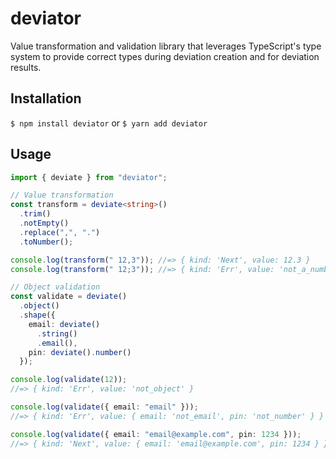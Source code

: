# deviator

Value transformation and validation library that leverages TypeScript's type system to provide correct types during deviation creation and for deviation results.

## Installation

`$ npm install deviator` or `$ yarn add deviator`

## Usage

```typescript
import { deviate } from "deviator";

// Value transformation
const transform = deviate<string>()
  .trim()
  .notEmpty()
  .replace(",", ".")
  .toNumber();

console.log(transform(" 12,3")); //=> { kind: 'Next', value: 12.3 }
console.log(transform(" 12;3")); //=> { kind: 'Err', value: 'not_a_number' }

// Object validation
const validate = deviate()
  .object()
  .shape({
    email: deviate()
      .string()
      .email(),
    pin: deviate().number()
  });

console.log(validate(12));
//=> { kind: 'Err', value: 'not_object' }

console.log(validate({ email: "email" }));
//=> { kind: 'Err', value: { email: 'not_email', pin: 'not_number' } }

console.log(validate({ email: "email@example.com", pin: 1234 }));
//=> { kind: 'Next', value: { email: 'email@example.com', pin: 1234 } }
```
